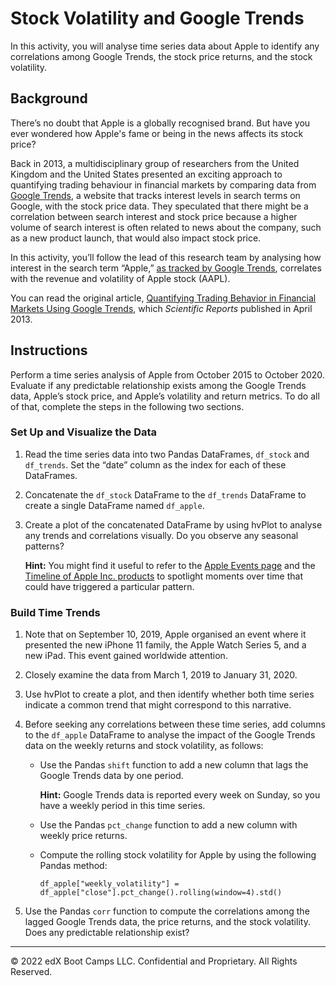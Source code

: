 # Stock Volatility and Google Trends

In this activity, you will analyse time series data about Apple to identify any correlations among Google Trends, the stock price returns, and the stock volatility.

## Background

There’s no doubt that Apple is a globally recognised brand. But have you ever wondered how Apple's fame or being in the news affects its stock price?

Back in 2013, a multidisciplinary group of researchers from the United Kingdom and the United States presented an exciting approach to quantifying trading behaviour in financial markets by comparing data from [Google Trends](https://trends.google.com/trends/?geo=US), a website that tracks interest levels in search terms on Google, with the stock price data. They speculated that there might be a correlation between search interest and stock price because a higher volume of search interest is often related to news about the company, such as a new product launch, that would also impact stock price.

In this activity, you’ll follow the lead of this research team by analysing how interest in the search term “Apple,” [as tracked by Google Trends](https://trends.google.com/trends/explore?q=apple),  correlates with the revenue and volatility of Apple stock (AAPL).

You can read the original article, [Quantifying Trading Behavior in Financial Markets Using Google Trends](https://doi.org/10.1038/srep01684), which _Scientific Reports_ published in April 2013.

## Instructions

Perform a time series analysis of Apple from October 2015 to October 2020. Evaluate if any predictable relationship exists among the Google Trends data, Apple’s stock price, and Apple’s volatility and return metrics. To do all of that, complete the steps in the following two sections.

### Set Up and Visualize the Data

1. Read the time series data into two Pandas DataFrames, `df_stock` and `df_trends`. Set the “date” column as the index for each of these DataFrames.

2. Concatenate the `df_stock` DataFrame to the `df_trends` DataFrame to create a single DataFrame named `df_apple`.

3. Create a plot of the concatenated DataFrame by using hvPlot to analyse any trends and correlations visually. Do you observe any seasonal patterns?

   **Hint:** You might find it useful to refer to the [Apple Events page](https://www.apple.com/apple-events/) and the [Timeline of Apple Inc. products](https://en.wikipedia.org/wiki/Timeline_of_Apple_Inc._products) to spotlight moments over time that could have triggered a particular pattern.

### Build Time Trends

1. Note that on September 10, 2019, Apple organised an event where it presented the new iPhone 11 family, the Apple Watch Series 5, and a new iPad. This event gained worldwide attention.

2. Closely examine the data from March 1, 2019 to January 31, 2020.

3. Use hvPlot to create a plot, and then identify whether both time series indicate a common trend that might correspond to this narrative.

4. Before seeking any correlations between these time series, add columns to the `df_apple` DataFrame to analyse the impact of the Google Trends data on the weekly returns and stock volatility, as follows:

   * Use the Pandas `shift` function to add a new column that lags the Google Trends data by one period.

     **Hint:** Google Trends data is reported every week on Sunday, so you have a weekly period in this time series.

   * Use the Pandas `pct_change` function to add a new column with weekly price returns.

   * Compute the rolling stock volatility for Apple by using the following Pandas method:

     `df_apple["weekly_volatility"] = df_apple["close"].pct_change().rolling(window=4).std()`

5. Use the Pandas `corr` function to compute the correlations among the lagged Google Trends data, the price returns, and the stock volatility. Does any predictable relationship exist?

---

© 2022 edX Boot Camps LLC. Confidential and Proprietary. All Rights Reserved.

